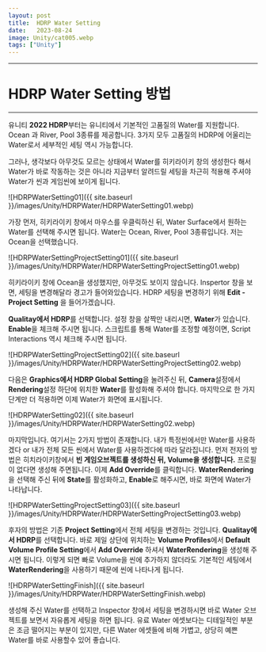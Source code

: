 ```yaml
---
layout: post
title:  HDRP Water Setting
date:   2023-08-24
image: Unity/cat005.webp
tags: ["Unity"]
---
```




---
# HDRP Water Setting 방법
---

유니티 **2022 HDRP**부터는 유니티에서 기본적인 고품질의 Water를 지원합니다. Ocean 과 River, Pool 3종류를 제공합니다.
3가지 모두 고품질의 HDRP에 어울리는 Water로서 세부적인 세팅 역시 가능합니다.

그러나, 생각보다 아무것도 모르는 상태에서 Water를 히키라이키 창의 생성한다 해서 Water가 바로 작동하는 것은 아니라
지금부터 알려드릴 세팅을 차근히 적용해 주셔야 Water가 씬과 게임씬에 보이게 됩니다.


![HDRPWaterSetting01]({{ site.baseurl }}/images/Unity/HDRPWater/HDRPWaterSetting01.webp)

가장 먼저, 히키라이키 창에서 마우스를 우클릭하신 뒤, Water Surface에서 원하는 Water를 선택해 주시면 됩니다.
Water는 Ocean, River, Pool 3종류입니다. 저는 Ocean을 선택했습니다.

![HDRPWaterSettingProjectSetting01]({{ site.baseurl }}/images/Unity/HDRPWater/HDRPWaterSettingProjectSetting01.webp)

히키라이키 창에 Ocean을 생성했지만, 아무것도 보이지 않습니다. Inspertor 창을 보면, 세팅을 변경해달라 경고가 들어와있습니다.
HDRP 세팅을 변경하기 위해 **Edit - Project Setting** 을 들어가겠습니다.

**Qualitay에서 HDRP**를 선택합니다. 설정 창을 살짝만 내리시면, **Water**가 있습니다. **Enable**을 체크해 주시면 됩니다.
스크립트를 통해 Water를 조정할 예정이면, Script Interactions 역시 체크해 주시면 됩니다.

![HDRPWaterSettingProjectSetting02]({{ site.baseurl }}/images/Unity/HDRPWater/HDRPWaterSettingProjectSetting02.webp)

다음은 **Graphics에서 HDRP Global Setting**을 눌려주신 뒤, **Camera**설정에서 **Rendering**설정 하단에 위치한 **Water**를 활성화해 주셔야 합니다.
마지막으로 한 가지 단계만 더 적용하면 이제 Water가 화면에 표시됩니다.

![HDRPWaterSetting02]({{ site.baseurl }}/images/Unity/HDRPWater/HDRPWaterSetting02.webp)

마지막입니다. 여기서는 2가지 방법이 존재합니다. 내가 특정씬에서만 Water를 사용하겠다 or 내가 전체 모든 씬에서 Water를 사용하겠다에 따라 달라집니다.
먼저 전자의 방법은 히치라이키창에서 **빈 게임오브젝트를 생성하신 뒤, Volume을 생성합니다.** 프로필이 없다면 생성해 주면됩니다. 
이제 **Add Override**를 클릭합니다. **WaterRendering**을 선택해 주신 뒤에 **State**를 활성화하고, **Enable**로 해주시면, 바로 화면에 Water가 나타납니다.

![HDRPWaterSettingProjectSetting03]({{ site.baseurl }}/images/Unity/HDRPWater/HDRPWaterSettingProjectSetting03.webp)

후자의 방법은 기존 **Project Setting**에서 전체 세팅을 변경하는 것입니다. 
**Qualitay에서 HDRP**를 선택합니다. 바로 제일 상단에 위치하는 **Volume Profiles**에서 **Default Volume Profile Setting**에서 **Add Override** 하셔서 **WaterRendering**을 생성해 주시면 됩니다. 이렇게 되면 빠로 Volume을 씬에 추가하지 않더라도 기본적인 세팅에서 **WaterRendering**을 사용하기 때문에 씬에 나타나게 됩니다.

![HDRPWaterSettingFinish]({{ site.baseurl }}/images/Unity/HDRPWater/HDRPWaterSettingFinish.webp)

생성해 주신 Water를 선택하고 Inspector 창에서 세팅을 변경하시면 바로 Water 오브젝트를 보면서 자유롭게 세팅을 하면 됩니다. 
유료 Water 에셋보다는 디테일적인 부분은 조금 떨어지는 부분이 있지만, 
다른 Water 에셋들에 비해 가볍고, 상당히 예쁜 Water를 바로 사용할수 있어 좋습니다.